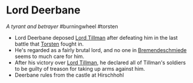 # Lord Deerbane
*A tyrant and betrayer*
#burningwheel #torsten

- Lord Deerbane deposed [Lord Tillman](Lord%20Tillman.md) after defeating him in the last battle that [Torsten](Torsten.md) fought in.
- He's regarded as a fairly brutal lord, and no one in [Bremendeschmiede](Bremendeschmiede.md) seems to much care for him.
- After his victory over [Lord Tillman](Lord%20Tillman.md), he declared all of Tillman's soldiers to be guilty of treason for taking up arms against him.
- Deerbane rules from the castle at Hirschhohl